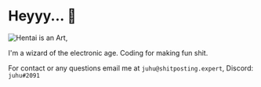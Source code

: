 # Heyyy... 👋
![Hentai is an Art,](https://c4.wallpaperflare.com/wallpaper/191/492/962/jdm-japanese-cars-zero-two-darling-in-the-franxx-hd-wallpaper-preview.jpg)

I'm a wizard of the electronic age. Coding for making fun shit.

For contact or any questions email me at `juhu@shitposting.expert`, Discord: `juhu#2091`
